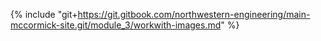 {% include "git+https://git.gitbook.com/northwestern-engineering/main-mccormick-site.git/module_3/workwith-images.md" %}



